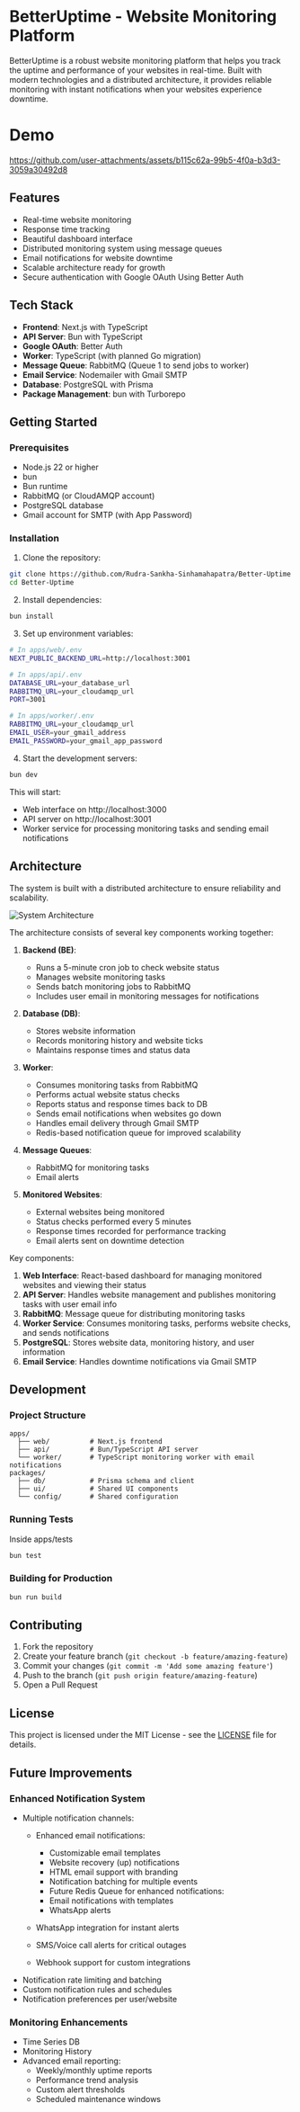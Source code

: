 # BetterUptime - Website Monitoring Platform

BetterUptime is a robust website monitoring platform that helps you track the uptime and performance of your websites in real-time. Built with modern technologies and a distributed architecture, it provides reliable monitoring with instant notifications when your websites experience downtime.

# Demo
https://github.com/user-attachments/assets/b115c62a-99b5-4f0a-b3d3-3059a30492d8


## Features

- Real-time website monitoring
- Response time tracking
- Beautiful dashboard interface
- Distributed monitoring system using message queues
- Email notifications for website downtime
- Scalable architecture ready for growth
- Secure authentication with Google OAuth Using Better Auth

## Tech Stack

- **Frontend**: Next.js with TypeScript
- **API Server**: Bun with TypeScript
- **Google OAuth**: Better Auth
- **Worker**: TypeScript (with planned Go migration)
- **Message Queue**: RabbitMQ (Queue 1 to send jobs to worker)
- **Email Service**: Nodemailer with Gmail SMTP
- **Database**: PostgreSQL with Prisma
- **Package Management**: bun with Turborepo

## Getting Started

### Prerequisites

- Node.js 22 or higher
- bun
- Bun runtime
- RabbitMQ (or CloudAMQP account)
- PostgreSQL database
- Gmail account for SMTP (with App Password)

### Installation

1. Clone the repository:
```bash
git clone https://github.com/Rudra-Sankha-Sinhamahapatra/Better-Uptime
cd Better-Uptime
```

2. Install dependencies:
```bash
bun install
```

3. Set up environment variables:
```bash
# In apps/web/.env
NEXT_PUBLIC_BACKEND_URL=http://localhost:3001

# In apps/api/.env
DATABASE_URL=your_database_url
RABBITMQ_URL=your_cloudamqp_url
PORT=3001

# In apps/worker/.env
RABBITMQ_URL=your_cloudamqp_url
EMAIL_USER=your_gmail_address
EMAIL_PASSWORD=your_gmail_app_password
```

4. Start the development servers:
```bash
bun dev
```

This will start:
- Web interface on http://localhost:3000
- API server on http://localhost:3001
- Worker service for processing monitoring tasks and sending email notifications

## Architecture

The system is built with a distributed architecture to ensure reliability and scalability.

![System Architecture](assets/architecture.png)

The architecture consists of several key components working together:

1. **Backend (BE)**: 
   - Runs a 5-minute cron job to check website status
   - Manages website monitoring tasks
   - Sends batch monitoring jobs to RabbitMQ
   - Includes user email in monitoring messages for notifications

2. **Database (DB)**:
   - Stores website information
   - Records monitoring history and website ticks
   - Maintains response times and status data

3. **Worker**:
   - Consumes monitoring tasks from RabbitMQ
   - Performs actual website status checks
   - Reports status and response times back to DB
   - Sends email notifications when websites go down
   - Handles email delivery through Gmail SMTP
   - Redis-based notification queue for improved scalability

4. **Message Queues**:
   - RabbitMQ for monitoring tasks
   - Email alerts

5. **Monitored Websites**:
   - External websites being monitored
   - Status checks performed every 5 minutes
   - Response times recorded for performance tracking
   - Email alerts sent on downtime detection

Key components:
1. **Web Interface**: React-based dashboard for managing monitored websites and viewing their status
2. **API Server**: Handles website management and publishes monitoring tasks with user email info
3. **RabbitMQ**: Message queue for distributing monitoring tasks
4. **Worker Service**: Consumes monitoring tasks, performs website checks, and sends notifications
5. **PostgreSQL**: Stores website data, monitoring history, and user information
6. **Email Service**: Handles downtime notifications via Gmail SMTP

## Development

### Project Structure
```
apps/
  ├── web/          # Next.js frontend
  ├── api/          # Bun/TypeScript API server
  └── worker/       # TypeScript monitoring worker with email notifications
packages/
  ├── db/           # Prisma schema and client
  ├── ui/           # Shared UI components
  └── config/       # Shared configuration
```

### Running Tests
Inside apps/tests
```bash
bun test
```

### Building for Production

```bash
bun run build
```

## Contributing

1. Fork the repository
2. Create your feature branch (`git checkout -b feature/amazing-feature`)
3. Commit your changes (`git commit -m 'Add some amazing feature'`)
4. Push to the branch (`git push origin feature/amazing-feature`)
5. Open a Pull Request

## License

This project is licensed under the MIT License - see the [LICENSE](LICENSE) file for details.

## Future Improvements

### Enhanced Notification System
- Multiple notification channels:
  - Enhanced email notifications:
    - Customizable email templates
    - Website recovery (up) notifications
    - HTML email support with branding
    - Notification batching for multiple events
    - Future Redis Queue for enhanced notifications:
     - Email notifications with templates
     - WhatsApp alerts

  - WhatsApp integration for instant alerts
  - SMS/Voice call alerts for critical outages
  - Webhook support for custom integrations
- Notification rate limiting and batching
- Custom notification rules and schedules
- Notification preferences per user/website

### Monitoring Enhancements
- Time Series DB 
- Monitoring History
- Advanced email reporting:
  - Weekly/monthly uptime reports
  - Performance trend analysis
  - Custom alert thresholds
  - Scheduled maintenance windows
